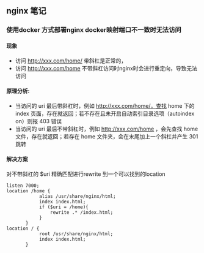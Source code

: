## nginx 笔记
### 使用docker 方式部署nginx  docker映射端口不一致时无法访问
#### 现象 
  - 访问 http://xxx.com/home/ 带斜杠是正常的， 
  - 访问 http://xxx.com/home 不带斜杠访问时nginx时会进行重定向，导致无法访问

#### 原理分析:
  - 当访问的 uri 最后带斜杠时，例如 http://xxx.com/home/，查找 home 下的 index 页面，存在就返回；若不存在且未开启自动索引目录选项（autoindex on）则报 403 错误
  - 当访问的 uri 最后不带斜杠时，例如 http://xxx.com/home ，会先查找 home 文件，存在就返回；若存在 home 文件夹，会在末尾加上一个斜杠并产生 301 跳转
#### 解决方案
对不带斜杠的 $uri 精确匹配进行rewrite 到一个可以找到的location
```
listen 7000;
location /home {
            alias /usr/share/nginx/html;
            index index.html;
            if ($uri = /home){
                rewrite .* /index.html;
            }
       }
location / {
            root /usr/share/nginx/html;
            index index.html;
       }
```
